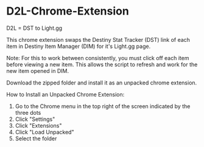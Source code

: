 # D2L-Chrome-Extension
D2L = DST to Light.gg

This chrome extension swaps the Destiny Stat Tracker (DST) link of each item in Destiny Item Manager (DIM) for it's Light.gg page. 

Note: For this to work between consistently, you must click off each item before viewing a new item. This allows the script to refresh and work for the new item opened in DIM.

Download the zipped folder and install it as an unpacked chrome extension.

How to Install an Unpacked Chrome Extension:
1) Go to the Chrome menu in the top right of the screen indicated by the three dots
2) Click "Settings"
3) Click "Extensions"
4) Click "Load Unpacked"
5) Select the folder
